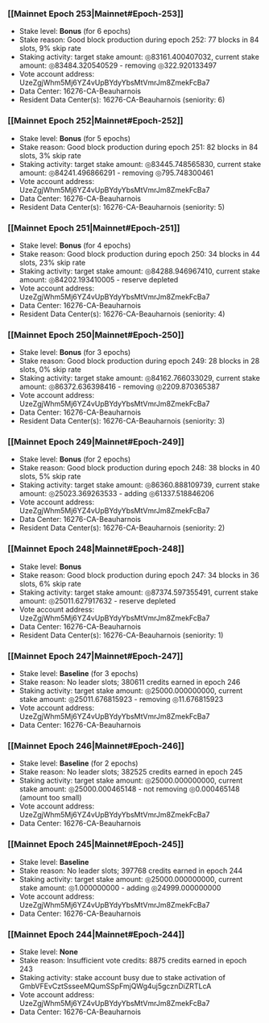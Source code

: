 ### [[Mainnet Epoch 253|Mainnet#Epoch-253]]
* Stake level: **Bonus** (for 6 epochs)
* Stake reason: Good block production during epoch 252: 77 blocks in 84 slots, 9% skip rate
* Staking activity: target stake amount: ◎83161.400407032, current stake amount: ◎83484.320540529 - removing ◎322.920133497
* Vote account address: UzeZgjWhm5Mj6YZ4vUpBYdyYbsMtVmrJm8ZmekFcBa7
* Data Center: 16276-CA-Beauharnois
* Resident Data Center(s): 16276-CA-Beauharnois (seniority: 6)
### [[Mainnet Epoch 252|Mainnet#Epoch-252]]
* Stake level: **Bonus** (for 5 epochs)
* Stake reason: Good block production during epoch 251: 82 blocks in 84 slots, 3% skip rate
* Staking activity: target stake amount: ◎83445.748565830, current stake amount: ◎84241.496866291 - removing ◎795.748300461
* Vote account address: UzeZgjWhm5Mj6YZ4vUpBYdyYbsMtVmrJm8ZmekFcBa7
* Data Center: 16276-CA-Beauharnois
* Resident Data Center(s): 16276-CA-Beauharnois (seniority: 5)
### [[Mainnet Epoch 251|Mainnet#Epoch-251]]
* Stake level: **Bonus** (for 4 epochs)
* Stake reason: Good block production during epoch 250: 34 blocks in 44 slots, 23% skip rate
* Staking activity: target stake amount: ◎84288.946967410, current stake amount: ◎84202.193410005 - reserve depleted
* Vote account address: UzeZgjWhm5Mj6YZ4vUpBYdyYbsMtVmrJm8ZmekFcBa7
* Data Center: 16276-CA-Beauharnois
* Resident Data Center(s): 16276-CA-Beauharnois (seniority: 4)
### [[Mainnet Epoch 250|Mainnet#Epoch-250]]
* Stake level: **Bonus** (for 3 epochs)
* Stake reason: Good block production during epoch 249: 28 blocks in 28 slots, 0% skip rate
* Staking activity: target stake amount: ◎84162.766033029, current stake amount: ◎86372.636398416 - removing ◎2209.870365387
* Vote account address: UzeZgjWhm5Mj6YZ4vUpBYdyYbsMtVmrJm8ZmekFcBa7
* Data Center: 16276-CA-Beauharnois
* Resident Data Center(s): 16276-CA-Beauharnois (seniority: 3)
### [[Mainnet Epoch 249|Mainnet#Epoch-249]]
* Stake level: **Bonus** (for 2 epochs)
* Stake reason: Good block production during epoch 248: 38 blocks in 40 slots, 5% skip rate
* Staking activity: target stake amount: ◎86360.888109739, current stake amount: ◎25023.369263533 - adding ◎61337.518846206
* Vote account address: UzeZgjWhm5Mj6YZ4vUpBYdyYbsMtVmrJm8ZmekFcBa7
* Data Center: 16276-CA-Beauharnois
* Resident Data Center(s): 16276-CA-Beauharnois (seniority: 2)
### [[Mainnet Epoch 248|Mainnet#Epoch-248]]
* Stake level: **Bonus**
* Stake reason: Good block production during epoch 247: 34 blocks in 36 slots, 6% skip rate
* Staking activity: target stake amount: ◎87374.597355491, current stake amount: ◎25011.627917632 - reserve depleted
* Vote account address: UzeZgjWhm5Mj6YZ4vUpBYdyYbsMtVmrJm8ZmekFcBa7
* Data Center: 16276-CA-Beauharnois
* Resident Data Center(s): 16276-CA-Beauharnois (seniority: 1)
### [[Mainnet Epoch 247|Mainnet#Epoch-247]]
* Stake level: **Baseline** (for 3 epochs)
* Stake reason: No leader slots; 380611 credits earned in epoch 246
* Staking activity: target stake amount: ◎25000.000000000, current stake amount: ◎25011.676815923 - removing ◎11.676815923
* Vote account address: UzeZgjWhm5Mj6YZ4vUpBYdyYbsMtVmrJm8ZmekFcBa7
* Data Center: 16276-CA-Beauharnois
### [[Mainnet Epoch 246|Mainnet#Epoch-246]]
* Stake level: **Baseline** (for 2 epochs)
* Stake reason: No leader slots; 382525 credits earned in epoch 245
* Staking activity: target stake amount: ◎25000.000000000, current stake amount: ◎25000.000465148 - not removing ◎0.000465148 (amount too small)
* Vote account address: UzeZgjWhm5Mj6YZ4vUpBYdyYbsMtVmrJm8ZmekFcBa7
* Data Center: 16276-CA-Beauharnois
### [[Mainnet Epoch 245|Mainnet#Epoch-245]]
* Stake level: **Baseline**
* Stake reason: No leader slots; 397768 credits earned in epoch 244
* Staking activity: target stake amount: ◎25000.000000000, current stake amount: ◎1.000000000 - adding ◎24999.000000000
* Vote account address: UzeZgjWhm5Mj6YZ4vUpBYdyYbsMtVmrJm8ZmekFcBa7
* Data Center: 16276-CA-Beauharnois
### [[Mainnet Epoch 244|Mainnet#Epoch-244]]
* Stake level: **None**
* Stake reason: Insufficient vote credits: 8875 credits earned in epoch 243
* Staking activity: stake account busy due to stake activation of GmbVFEvCztSsseeMQumSSpFmjQWg4uj5gcznDiZRTLcA
* Vote account address: UzeZgjWhm5Mj6YZ4vUpBYdyYbsMtVmrJm8ZmekFcBa7
* Data Center: 16276-CA-Beauharnois